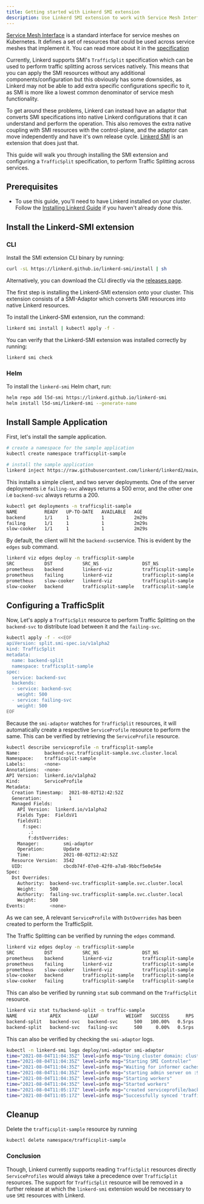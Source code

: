 ```yaml
---
title: Getting started with Linkerd SMI extension
description: Use Linkerd SMI extension to work with Service Mesh Interface(SMI) resources.
---
```


[Service Mesh Interface](https://smi-spec.io/) is a standard interface for
service meshes on Kubernetes. It defines a set of resources that could be
used across service meshes that implement it.
You can read more about it in the [specification](https://github.com/servicemeshinterface/smi-spec)

Currently, Linkerd supports SMI's `TrafficSplit` specification which can be
used to perform traffic splitting across services natively. This means that
you can apply the SMI resources without any additional
components/configuration but this obviously has some downsides, as
Linkerd may not be able to add extra specific configurations specific to it,
as SMI is more like a lowest common denominator of service mesh functionality.

To get around these problems, Linkerd can instead have an adaptor that converts
SMI specifications into native Linkerd configurations that it can understand
and perform the operation. This also removes the extra native coupling with SMI
resources with the control-plane, and the adaptor can move independently and
have it's own release cycle. [Linkerd SMI](https://www.github.com/linkerd/linkerd-smi)
is an extension that does just that.

This guide will walk you through installing the SMI extension and configuring
a `TrafficSplit` specification, to perform Traffic Splitting across services.

## Prerequisites

- To use this guide, you'll need to have Linkerd installed on your cluster.
  Follow the [Installing Linkerd Guide](../install/) if you haven't
  already done this.

## Install the Linkerd-SMI extension

### CLI

Install the SMI extension CLI binary by running:

```bash
curl -sL https://linkerd.github.io/linkerd-smi/install | sh
```

Alternatively, you can download the CLI directly via the [releases page](https://github.com/linkerd/linkerd-smi/releases).

The first step is installing the Linkerd-SMI extension onto your cluster.
This extension consists of a SMI-Adaptor which converts SMI resources into
native Linkerd resources.

To install the Linkerd-SMI extension, run the command:

```bash
linkerd smi install | kubectl apply -f -
```

You can verify that the Linkerd-SMI extension was installed correctly by
running:

```bash
linkerd smi check
```

### Helm

To install the `linkerd-smi` Helm chart, run:

```bash
helm repo add l5d-smi https://linkerd.github.io/linkerd-smi
helm install l5d-smi/linkerd-smi --generate-name
```

## Install Sample Application

First, let's install the sample application.

```bash
# create a namespace for the sample application
kubectl create namespace trafficsplit-sample

# install the sample application
linkerd inject https://raw.githubusercontent.com/linkerd/linkerd2/main/test/integration/viz/trafficsplit/testdata/application.yaml | kubectl -n trafficsplit-sample apply -f -
```

This installs a simple client, and two server deployments.
One of the server deployments i.e `failing-svc` always returns a 500 error,
and the other one i.e `backend-svc` always returns a 200.

```bash
kubectl get deployments -n trafficsplit-sample
NAME          READY   UP-TO-DATE   AVAILABLE   AGE
backend       1/1     1            1           2m29s
failing       1/1     1            1           2m29s
slow-cooker   1/1     1            1           2m29s
```

By default, the client will hit the `backend-svc`service. This is evident by
the `edges` sub command.

```bash
linkerd viz edges deploy -n trafficsplit-sample
SRC           DST           SRC_NS                DST_NS                SECURED
prometheus    backend       linkerd-viz           trafficsplit-sample   √
prometheus    failing       linkerd-viz           trafficsplit-sample   √
prometheus    slow-cooker   linkerd-viz           trafficsplit-sample   √
slow-cooker   backend       trafficsplit-sample   trafficsplit-sample   √
```

## Configuring a TrafficSplit

Now, Let's apply a `TrafficSplit` resource to perform Traffic Splitting on the
`backend-svc` to distribute load between it and the `failing-svc`.

```bash
kubectl apply -f - <<EOF
apiVersion: split.smi-spec.io/v1alpha2
kind: TrafficSplit
metadata:
  name: backend-split
  namespace: trafficsplit-sample
spec:
  service: backend-svc
  backends:
  - service: backend-svc
    weight: 500
  - service: failing-svc
    weight: 500
EOF
```

Because the `smi-adaptor` watches for `TrafficSplit` resources, it will
automatically create a respective `ServiceProfile` resource to perform
the same. This can be verified by retrieving the `ServiceProfile` resource.

```bash
kubectl describe serviceprofile -n trafficsplit-sample
Name:         backend-svc.trafficsplit-sample.svc.cluster.local
Namespace:    trafficsplit-sample
Labels:       <none>
Annotations:  <none>
API Version:  linkerd.io/v1alpha2
Kind:         ServiceProfile
Metadata:
  Creation Timestamp:  2021-08-02T12:42:52Z
  Generation:          1
  Managed Fields:
    API Version:  linkerd.io/v1alpha2
    Fields Type:  FieldsV1
    fieldsV1:
      f:spec:
        .:
        f:dstOverrides:
    Manager:         smi-adaptor
    Operation:       Update
    Time:            2021-08-02T12:42:52Z
  Resource Version:  3542
  UID:               cbcdb74f-07e0-42f0-a7a8-9bbcf5e0e54e
Spec:
  Dst Overrides:
    Authority:  backend-svc.trafficsplit-sample.svc.cluster.local
    Weight:     500
    Authority:  failing-svc.trafficsplit-sample.svc.cluster.local
    Weight:     500
Events:         <none>
```

As we can see, A relevant `ServiceProfile` with `DstOverrides` has
been created to perform the TrafficSplit.

The Traffic Splitting can be verified by running the `edges` command.

```bash
linkerd viz edges deploy -n trafficsplit-sample
SRC           DST           SRC_NS                DST_NS                SECURED
prometheus    backend       linkerd-viz           trafficsplit-sample   √
prometheus    failing       linkerd-viz           trafficsplit-sample   √
prometheus    slow-cooker   linkerd-viz           trafficsplit-sample   √
slow-cooker   backend       trafficsplit-sample   trafficsplit-sample   √
slow-cooker   failing       trafficsplit-sample   trafficsplit-sample   √
```

This can also be verified by running `stat` sub command on the `TrafficSplit`
resource.

```bash
linkerd viz stat ts/backend-split -n traffic-sample
NAME            APEX          LEAF          WEIGHT   SUCCESS      RPS   LATENCY_P50   LATENCY_P95   LATENCY_P99
backend-split   backend-svc   backend-svc      500   100.00%   0.5rps           1ms           1ms           1ms
backend-split   backend-svc   failing-svc      500     0.00%   0.5rps           1ms           1ms           1ms
```

This can also be verified by checking the `smi-adaptor` logs.

```bash
kubectl -n linkerd-smi logs deploy/smi-adaptor smi-adaptor
time="2021-08-04T11:04:35Z" level=info msg="Using cluster domain: cluster.local"
time="2021-08-04T11:04:35Z" level=info msg="Starting SMI Controller"
time="2021-08-04T11:04:35Z" level=info msg="Waiting for informer caches to sync"
time="2021-08-04T11:04:35Z" level=info msg="starting admin server on :9995"
time="2021-08-04T11:04:35Z" level=info msg="Starting workers"
time="2021-08-04T11:04:35Z" level=info msg="Started workers"
time="2021-08-04T11:05:17Z" level=info msg="created serviceprofile/backend-svc.trafficsplit-sample.svc.cluster.local for trafficsplit/backend-split"
time="2021-08-04T11:05:17Z" level=info msg="Successfully synced 'trafficsplit-sample/backend-split'"
```

## Cleanup

Delete the `trafficsplit-sample` resource by running

```bash
kubectl delete namespace/trafficsplit-sample
```

### Conclusion

Though, Linkerd currently supports reading `TrafficSplit` resources directly
`ServiceProfiles` would always take a precedence over `TrafficSplit` resources. The
support for `TrafficSplit` resource will be removed in a further release at which
the `linkerd-smi` extension would be necessary to use `SMI` resources with Linkerd.

